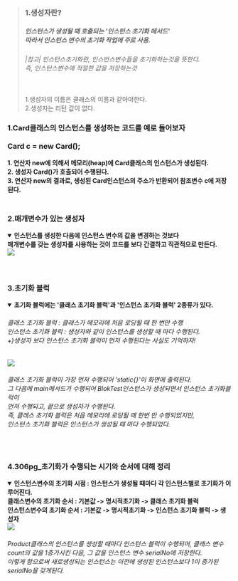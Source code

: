 <blockquote>
<h3>1.생성자란?</h3>
<h5>
인스턴스가 생성될 때 호출되는 '인스턴스 초기화 메서드'<br>
따라서 인스턴스 변수의 초기화 작업에 주로 사용.
<br>
<h6>|참고| 인스턴스초기화란, 인스번스변수들을 초기화하는것을 뜻한다. <br>
즉, 인스턴스변수에 적절한 값을 저장하는것</h6><br>
1.생성자의 이름은 클래스의 이름과 같아야한다.<br>
2.생성자는 리턴 값이 없다.
</h5>
</blockquote>

<h3>1.Card클래스의 인스턴스를 생성하는 코드를 예로 들어보자<br>
<br>
Card c = new Card();
<br>
</h3>
<b>
1. 연산자 new에 의해서 메모리(heap)에 Card클래스의 인스턴스가 생성된다.<br>
2. 생성자 Card()가 호출되어 수행된다.<br>
3. 연산자 new의 결과로, 생성된 Card인스턴스의 주소가 반환되어 참조변수 c에 저장된다.<br>
</b>

<h3><br> 
2.매개변수가 있는 생성자
</h3>
<details open>
  <summary> 
    <b>인스턴스를 생성한 다음에 인스턴스 변수의 값을 변경하는 것보다<br>
       매개변수를 갖는 생성자를 사용하는 것이 코드를 보다 간결하고 직관적으로 만든다.
    </b>
  </summary>
   <img src=https://github.com/luckyjek/TIL_/blob/main/Java/image/constructor.jpg>
  </div>
</details>
<br>
<h3><br> 
3.초기화 블럭
</h3>
<details open>
  <summary> 
    <b>초기화 블럭에는 '클래스 초기화 블럭'과 '인스턴스 초기화 블럭' 2종류가 있다.</b><br>
      <h6>클래스 초기화 블럭 : 클래스가 메모리에 처음 로딩될 때 한 번만 수행<br>
          인스턴스 초기화 블럭 : 생성자와 같이 인스턴스를 생성할 때 마다 수행된다.<br>
          +)생성자 보다 인스턴스 초기화 블럭이 먼저 수행된다는 사실도 기억하자!
      </h6> 
  </summary>
   <img src=https://github.com/luckyjek/TIL_/blob/main/Java/image/blokTest.jpg>
    <h6>클래스 초기화 블럭이 가장 먼저 수행되어 'static{}'이 화면에 출력된다.<br>
        그 다음에 main메서드가 수행되어 BlokTest인스턴스가 생성되면서 인스턴스 초기화블럭이<br>
        먼저 수행되고, 끝으로 생성자가 수행된다. <br>
        즉, 클래스 초기화 블럭은 처음 메모리에 로딩될 때 한번 만 수행되었지만, <br>
        인스턴스 초기화 블럭은 인스턴스가 생성될 때 마다 수행되었다.
    </h6>
  </div>
</details>
<br>
<h3>
4.306pg_초기화가 수행되는 시기와 순서에 대해 정리
</h3>
<details open>
  <summary><b>
      인스턴스변수의 초기화 시점 : 인스턴스가 생성될 때마다 각 인스턴스별로 초기화가 이루어진다.<br>
      클래스변수의 초기화 순서 : 기본값 -> 명시적초기화 -> 클래스 초기화 블럭<br>
      인스턴스변수의 초기화 순서 : 기본값 -> 명시적초기화 -> 인스턴스 초기화 블럭 -> 생성자</b><br>
   
  </summary>
   <img src=https://github.com/luckyjek/TIL_/blob/main/Java/image/ProductTest.jpg>
    <h6>
    Product클래스의 인스턴스를 생성할 때마다 인스턴스 블럭이 수행되어, 클래스 변수<br>
    count의 값을 1증가시킨 다음, 그 값을 인스턴스 변수 serialNo에 저장한다.<br>
    이렇게 함으로써 새로생성되는 인스턴스는 이전에 생성된 인스턴스보다 1이 증가된<br>
    serialNo을 갖게된다. 
    </h6>
  </div>
</details>
